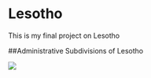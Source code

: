# Lesotho

This is my final project on Lesotho

##Administrative Subdivisions of Lesotho

![](details.png)
